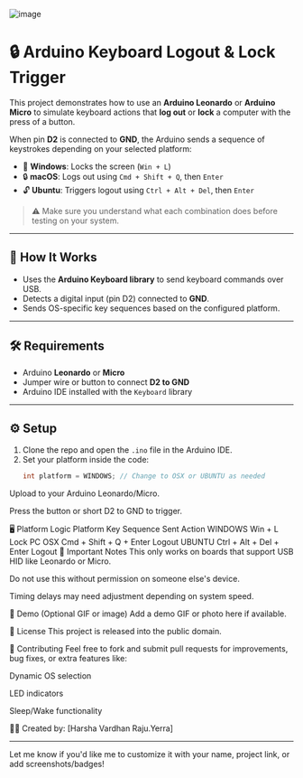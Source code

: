 
![image](https://github.com/user-attachments/assets/3e2ba871-123f-4a4b-ab95-1231f029d43d)

# 🔒 Arduino Keyboard Logout & Lock Trigger

This project demonstrates how to use an **Arduino Leonardo** or **Arduino Micro** to simulate keyboard actions that **log out** or **lock** a computer with the press of a button.

When pin **D2** is connected to **GND**, the Arduino sends a sequence of keystrokes depending on your selected platform:
- 🔐 **Windows**: Locks the screen (`Win + L`)
- 🔒 **macOS**: Logs out using `Cmd + Shift + Q`, then `Enter`
- 🔓 **Ubuntu**: Triggers logout using `Ctrl + Alt + Del`, then `Enter`

> ⚠️ Make sure you understand what each combination does before testing on your system.

---

## 🧠 How It Works

- Uses the **Arduino Keyboard library** to send keyboard commands over USB.
- Detects a digital input (pin D2) connected to **GND**.
- Sends OS-specific key sequences based on the configured platform.

---

## 🛠️ Requirements

- Arduino **Leonardo** or **Micro**
- Jumper wire or button to connect **D2 to GND**
- Arduino IDE installed with the `Keyboard` library

---

## ⚙️ Setup

1. Clone the repo and open the `.ino` file in the Arduino IDE.
2. Set your platform inside the code:
   ```cpp
   int platform = WINDOWS; // Change to OSX or UBUNTU as needed

Upload to your Arduino Leonardo/Micro.

Press the button or short D2 to GND to trigger.

🖥️ Platform Logic
Platform	Key Sequence Sent	Action
WINDOWS	Win + L	Lock PC
OSX	Cmd + Shift + Q + Enter	Logout
UBUNTU	Ctrl + Alt + Del + Enter	Logout
🚧 Important Notes
This only works on boards that support USB HID like Leonardo or Micro.

Do not use this without permission on someone else's device.

Timing delays may need adjustment depending on system speed.

📸 Demo (Optional GIF or image)
Add a demo GIF or photo here if available.

📄 License
This project is released into the public domain.

🤝 Contributing
Feel free to fork and submit pull requests for improvements, bug fixes, or extra features like:

Dynamic OS selection

LED indicators

Sleep/Wake functionality

👨‍💻 Created by: [Harsha Vardhan Raju.Yerra]

---

Let me know if you'd like me to customize it with your name, project link, or add screenshots/badges!









